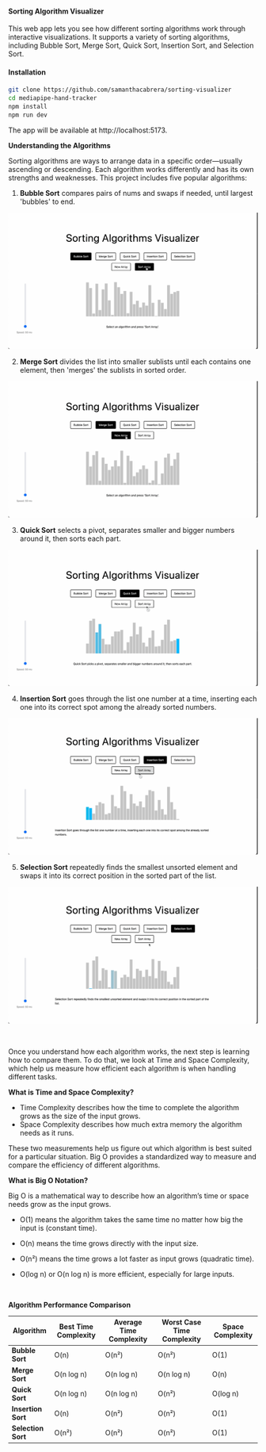 #### Sorting Algorithm Visualizer

This web app lets you see how different sorting algorithms work through interactive visualizations. It supports a variety of sorting algorithms, including Bubble Sort, Merge Sort, Quick Sort, Insertion Sort, and Selection Sort.

#### Installation

```bash
git clone https://github.com/samanthacabrera/sorting-visualizer
cd mediapipe-hand-tracker
npm install
npm run dev
```

The app will be available at http://localhost:5173.
</br>

**Understanding the Algorithms**

Sorting algorithms are ways to arrange data in a specific order—usually ascending or descending. Each algorithm works differently and has its own strengths and weaknesses. This project includes five popular algorithms:

1. **Bubble Sort** compares pairs of nums and swaps if needed, until largest 'bubbles' to end.

![Bubble Sort](./public/gifs/bubble.gif)

2. **Merge Sort** divides the list into smaller sublists until each contains one element, then 'merges' the sublists in sorted order.

![Merge Sort](./public/gifs/merge.gif)

3. **Quick Sort** selects a pivot, separates smaller and bigger numbers around it, then sorts each part.

![Quick Sort](./public/gifs/quick.gif)

4. **Insertion Sort** goes through the list one number at a time, inserting each one into its correct spot among the already sorted numbers.

![Insertion Sort](./public/gifs/insertion.gif)

5. **Selection Sort** repeatedly finds the smallest unsorted element and swaps it into its correct position in the sorted part of the list.

![Selection Sort](./public/gifs/selection.gif)

</br>

Once you understand how each algorithm works, the next step is learning how to compare them. To do that, we look at Time and Space Complexity, which help us measure how efficient each algorithm is when handling different tasks.

**What is Time and Space Complexity?**

- Time Complexity describes how the time to complete the algorithm grows as the size of the input grows.
- Space Complexity describes how much extra memory the algorithm needs as it runs.

These two measurements help us figure out which algorithm is best suited for a particular situation. Big O provides a standardized way to measure and compare the efficiency of different algorithms.

**What is Big O Notation?**

Big O is a mathematical way to describe how an algorithm’s time or space needs grow as the input grows.

- O(1) means the algorithm takes the same time no matter how big the input is (constant time).

- O(n) means the time grows directly with the input size.

- O(n²) means the time grows a lot faster as input grows (quadratic time).

- O(log n) or O(n log n) is more efficient, especially for large inputs.

</br>

**Algorithm Performance Comparison**

| Algorithm          | Best Time Complexity | Average Time Complexity | Worst Case Time Complexity | Space Complexity |
| ------------------ | -------------------- | ----------------------- | -------------------------- | ---------------- |
| **Bubble Sort**    | O(n)                 | O(n²)                   | O(n²)                      | O(1)             |
| **Merge Sort**     | O(n log n)           | O(n log n)              | O(n log n)                 | O(n)             |
| **Quick Sort**     | O(n log n)           | O(n log n)              | O(n²)                      | O(log n)         |
| **Insertion Sort** | O(n)                 | O(n²)                   | O(n²)                      | O(1)             |
| **Selection Sort** | O(n²)                | O(n²)                   | O(n²)                      | O(1)             |

</details>
